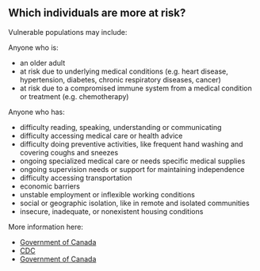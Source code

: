 ## Which individuals are more at risk?

Vulnerable populations may include:

Anyone who is:

- an older adult
- at risk due to underlying medical conditions (e.g. heart disease, hypertension, diabetes, chronic respiratory diseases, cancer)
- at risk due to a compromised immune system from a medical condition or treatment (e.g. chemotherapy)

Anyone who has:

- difficulty reading, speaking, understanding or communicating
- difficulty accessing medical care or health advice
- difficulty doing preventive activities, like frequent hand washing and covering coughs and sneezes
- ongoing specialized medical care or needs specific medical supplies
- ongoing supervision needs or support for maintaining independence
- difficulty accessing transportation
- economic barriers
- unstable employment or inflexible working conditions
- social or geographic isolation, like in remote and isolated communities
- insecure, inadequate, or nonexistent housing conditions

More information here:

- [Government of Canada](https://www.canada.ca/en/public-health/services/publications/diseases-conditions/vulnerable-populations-covid-19.html)
- [CDC](https://www.cdc.gov/coronavirus/2019-ncov/specific-groups/high-risk-complications.html)
- [Government of Canada](https://www.canada.ca/en/public-health/services/diseases/2019-novel-coronavirus-infection/prevention-risks.html)
